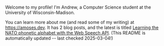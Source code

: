 Welcome to my profile! I'm Andrew, a Computer Science student at the University of Wisconsin-Madison.

You can learn more about me (and read some of my writing) at https://amoses.dev. It has 2 blog posts, and the latest is titled [Learning the NATO phonetic alphabet with the Web Speech API](https://www.amoses.dev/blog/nato-alphabet/). (This README is automatically updated -- last checked 2025-03-04!)